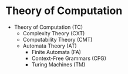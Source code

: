 # Theory of Computation


* Theory of Computation (TC)
    * Complexity Theory (CXT)
    * Computability Theory (CMT)
    * Automata Theory (AT)
        * Finite Automata (FA)
        * Context-Free Grammars (CFG)
        * Turing Machines (TM)

